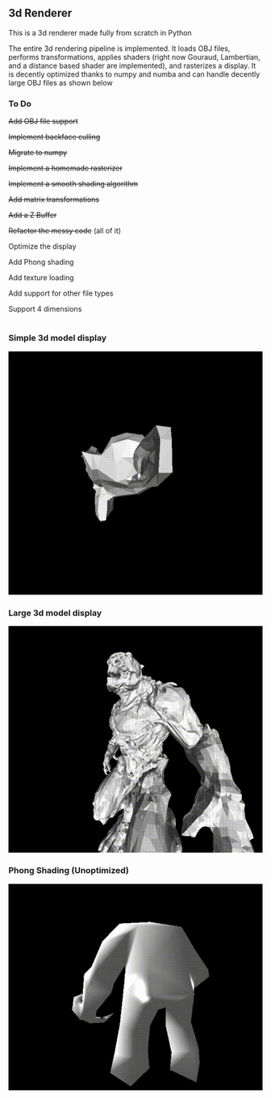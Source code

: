 ## 3d Renderer ##
This is a 3d renderer made fully from scratch in Python

The entire 3d rendering pipeline is implemented. It loads OBJ files, performs transformations, applies shaders (right now Gouraud, Lambertian, and a distance based shader are implemented), and rasterizes a display. It is decently optimized thanks to numpy and numba and can handle decently large OBJ files as shown below

### To Do ###

~~Add OBJ file support~~

~~Implement backface culling~~

~~Migrate to numpy~~

~~Implement a homemade rasterizer~~

~~Implement a smooth shading algorithm~~

~~Add matrix transformations~~

~~Add a Z Buffer~~

~~Refactor the messy code~~ (all of it)

Optimize the display

Add Phong shading

Add texture loading

Add support for other file types

Support 4 dimensions
# #
### Simple 3d model display ###
![](https://github.com/hdsjejgh/3dRenderer/blob/136cd10758a078b865bb4f9022f190069a261a52/media/mokey.gif)
### Large 3d model display ###
![](https://github.com/hdsjejgh/3dRenderer/blob/136cd10758a078b865bb4f9022f190069a261a52/media/hekewjigwke.gif)
### Phong Shading (Unoptimized) ###
![](https://github.com/hdsjejgh/3dRenderer/blob/c584651f165a455471776cd167fb68851268dc39/media/phong.gif)


